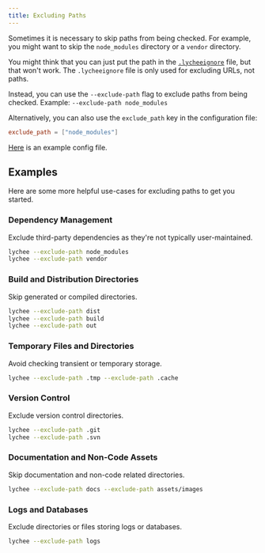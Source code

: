 ```yaml
---
title: Excluding Paths
---
```


Sometimes it is necessary to skip paths from being checked.
For example, you might want to skip the `node_modules` directory or a `vendor` directory.

You might think that you can just put the path in the [`.lycheeignore`](/recipes/excluding-links) file, but that won't work.
The `.lycheeignore` file is only used for excluding URLs, not paths.

Instead, you can use the `--exclude-path` flag to exclude paths from being checked.
Example: `--exclude-path node_modules`

Alternatively, you can also use the `exclude_path` key in the configuration file:

```toml title="lychee.toml"
exclude_path = ["node_modules"]
```

[Here](https://github.com/mre/endler.dev/blob/50d8d5f90dbafa445c9455e420a40f8866f3e1c7/lychee.toml#L28) is an example config file.

## Examples

Here are some more helpful use-cases for excluding paths to get you started.

### Dependency Management

Exclude third-party dependencies as they're not typically user-maintained.

```bash
lychee --exclude-path node_modules
lychee --exclude-path vendor
```

### Build and Distribution Directories

Skip generated or compiled directories.

```bash
lychee --exclude-path dist
lychee --exclude-path build
lychee --exclude-path out
```

### Temporary Files and Directories

Avoid checking transient or temporary storage.

```bash
lychee --exclude-path .tmp --exclude-path .cache
```

### Version Control

Exclude version control directories.

```bash
lychee --exclude-path .git
lychee --exclude-path .svn
```

### Documentation and Non-Code Assets

Skip documentation and non-code related directories.

```bash
lychee --exclude-path docs --exclude-path assets/images
```

### Logs and Databases

Exclude directories or files storing logs or databases.

```bash
lychee --exclude-path logs
```
